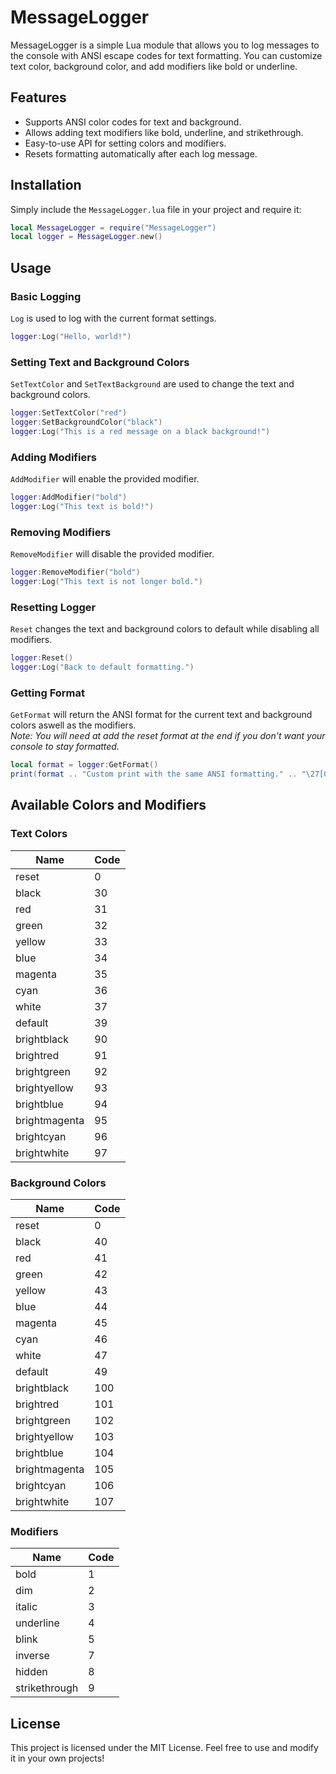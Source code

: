 # MessageLogger

MessageLogger is a simple Lua module that allows you to log messages to the console with ANSI escape codes for text formatting. You can customize text color, background color, and add modifiers like bold or underline.

## Features
- Supports ANSI color codes for text and background.
- Allows adding text modifiers like bold, underline, and strikethrough.
- Easy-to-use API for setting colors and modifiers.
- Resets formatting automatically after each log message.

## Installation
Simply include the `MessageLogger.lua` file in your project and require it:
```lua
local MessageLogger = require("MessageLogger")
local logger = MessageLogger.new()
```

## Usage
### Basic Logging
`Log` is used to log with the current format settings.
```lua
logger:Log("Hello, world!")
```

### Setting Text and Background Colors
`SetTextColor` and `SetTextBackground` are used to change the text and background colors.
```lua
logger:SetTextColor("red")
logger:SetBackgroundColor("black")
logger:Log("This is a red message on a black background!")
```

### Adding Modifiers
`AddModifier` will enable the provided modifier.
```lua
logger:AddModifier("bold")
logger:Log("This text is bold!")
```

### Removing Modifiers
`RemoveModifier` will disable the provided modifier.
```lua
logger:RemoveModifier("bold")
logger:Log("This text is not longer bold.")
```

### Resetting Logger
`Reset` changes the text and background colors to default while disabling all modifiers.
```lua
logger:Reset()
logger:Log("Back to default formatting.")
```

### Getting Format
`GetFormat` will return the ANSI format for the current text and background colors aswell as the modifiers.\
_Note: You will need at add the reset format at the end if you don't want your console to stay formatted._
```lua
local format = logger:GetFormat()
print(format .. "Custom print with the same ANSI formatting." .. "\27[0")
```

## Available Colors and Modifiers

### Text Colors
| Name            | Code |
|----------------|------|
| reset          | 0    |
| black          | 30   |
| red            | 31   |
| green          | 32   |
| yellow         | 33   |
| blue           | 34   |
| magenta        | 35   |
| cyan           | 36   |
| white          | 37   |
| default        | 39   |
| brightblack    | 90   |
| brightred      | 91   |
| brightgreen    | 92   |
| brightyellow   | 93   |
| brightblue     | 94   |
| brightmagenta  | 95   |
| brightcyan     | 96   |
| brightwhite    | 97   |

### Background Colors
| Name            | Code |
|----------------|------|
| reset          | 0    |
| black          | 40   |
| red            | 41   |
| green          | 42   |
| yellow         | 43   |
| blue           | 44   |
| magenta        | 45   |
| cyan           | 46   |
| white          | 47   |
| default        | 49   |
| brightblack    | 100  |
| brightred      | 101  |
| brightgreen    | 102  |
| brightyellow   | 103  |
| brightblue     | 104  |
| brightmagenta  | 105  |
| brightcyan     | 106  |
| brightwhite    | 107  |

### Modifiers
| Name            | Code |
|----------------|------|
| bold           | 1    |
| dim            | 2    |
| italic         | 3    |
| underline      | 4    |
| blink          | 5    |
| inverse        | 7    |
| hidden         | 8    |
| strikethrough  | 9    |

## License
This project is licensed under the MIT License. Feel free to use and modify it in your own projects!

